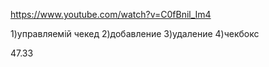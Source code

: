 https://www.youtube.com/watch?v=C0fBnil_Im4

1)управляемій чекед
2)добавление 
3)удаление
4)чекбокс

47.33